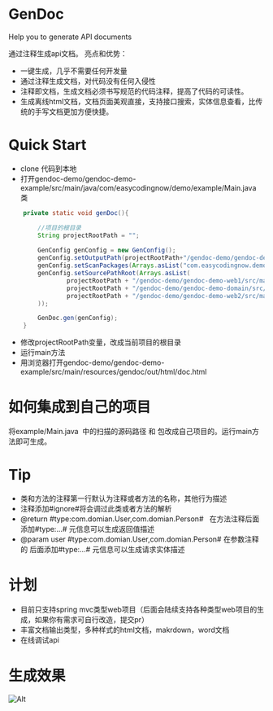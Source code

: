 # GenDoc
Help you to generate API documents

通过注释生成api文档。
亮点和优势：
* 一键生成，几乎不需要任何开发量
* 通过注释生成文档，对代码没有任何入侵性
* 注释即文档，生成文档必须书写规范的代码注释，提高了代码的可读性。
* 生成离线html文档，文档页面美观直接，支持接口搜索，实体信息查看，比传统的手写文档更加方便快捷。

# Quick Start
* clone 代码到本地
* 打开gendoc-demo/gendoc-demo-example/src/main/java/com/easycodingnow/demo/example/Main.java 类
``` java
    private static void genDoc(){

        //项目的根目录
        String projectRootPath = "";
        
        GenConfig genConfig = new GenConfig();
        genConfig.setOutputPath(projectRootPath+"/gendoc-demo/gendoc-demo-example/src/main/resources/gendoc/out/html");
        genConfig.setScanPackages(Arrays.asList("com.easycodingnow.demo.web1", "com.easycodingnow.demo.web2"));
        genConfig.setSourcePathRoot(Arrays.asList(
                projectRootPath + "/gendoc-demo/gendoc-demo-web1/src/main/java",
                projectRootPath + "/gendoc-demo/gendoc-demo-domain/src/main/java",
                projectRootPath + "/gendoc-demo/gendoc-demo-web2/src/main/java"
        ));

        GenDoc.gen(genConfig);
    }
```
* 修改projectRootPath变量，改成当前项目的根目录
* 运行main方法
* 用浏览器打开gendoc-demo/gendoc-demo-example/src/main/resources/gendoc/out/html/doc.html


# 如何集成到自己的项目
将example/Main.java  中的扫描的源码路径 和 包改成自己项目的。运行main方法即可生成。

# Tip
* 类和方法的注释第一行默认为注释或者方法的名称，其他行为描述
* 注释添加#ignore#将会调过此类或者方法的解析
* @return #type:com.domian.User,com.domian.Person#   在方法注释后面添加#type:...# 元信息可以生成返回值描述
* @param user  #type:com.domian.User,com.domian.Person# 在参数注释的 后面添加#type:...# 元信息可以生成请求实体描述

# 计划
* 目前只支持spring mvc类型web项目（后面会陆续支持各种类型web项目的生成，如果你有需求可自行改造，提交pr）
* 丰富文档输出类型，多种样式的html文档，makrdown，word文档
* 在线调试api

# 生成效果
![Alt](https://github.com/easycodingnow/genDoc/blob/master/doc.png)





